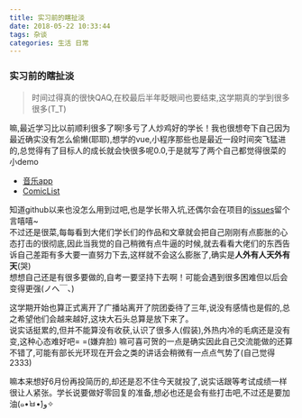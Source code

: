 ```yaml
---
title: 实习前的瞎扯淡
date: 2018-05-22 10:33:44
tags: 杂谈
categories: 生活 日常
---
```


### 实习前的瞎扯淡
> 时间过得真的很快QAQ,在校最后半年眨眼间也要结束,这学期真的学到很多很多(T_T)  

   嘛,最近学习比以前顺利很多了啊!多亏了人炒鸡好的学长！我也很想夸下自己因为最近确实没有怎么偷懒(耶耶),想学的vue,小程序那些也是最近一段时间突飞猛进的,总觉得有了目标人的成长就会快很多呢0.0,于是就写了两个自己都觉得很菜的小demo
* [音乐app](https://github.com/OctupleSakura/Muse-Music)
* [ComicList](https://github.com/OctupleSakura/ComicList)  
  
知道github以来也没怎么用到过吧,也是学长带入坑,还偶尔会在项目的[issues](https://github.com/OctupleSakura/Muse-Music/issues/1)留个言嘻嘻~  
不过还是很菜,每每看到大佬们学长们的作品和文章就会把自己刚刚有点膨胀的心态打击的很彻底,因此当我觉的自己稍微有点牛逼的时候,就去看看大佬们的东西告诉自己差距有多大要一直努力下去,这样就不会这么膨胀了,确实是**人外有人天外有天**(哭)  
想想自己还是有很多要做的,自考一要坚持下去啊！可能会遇到很多困难但以后会变得更强(ノへ￣、)    

这学期开始也算正式离开了广播站离开了院团委待了三年,说没有感情也是假的,总之希望他们会越来越好,这块大石头总算是放下来了。  
说实话挺累的,但并不能算没有收获,认识了很多人(假装),外热内冷的毛病还是没有变,这种心态难好吧= =(嫌弃脸)
嘛可喜可贺的一点是确实因此自己交流能做的还算不错了,可能有部长光环现在开会之类的讲话会稍微有一点点气势了(自己觉得2333)  
  
嘛本来想好6月份再投简历的,却还是忍不住今天就投了,说实话跟等考试成绩一样很让人紧张。学长说要做好零回复的准备,想必也还是会有些打击吧,不过还是要加油(๑•̀ㅂ•́)و✧
  





